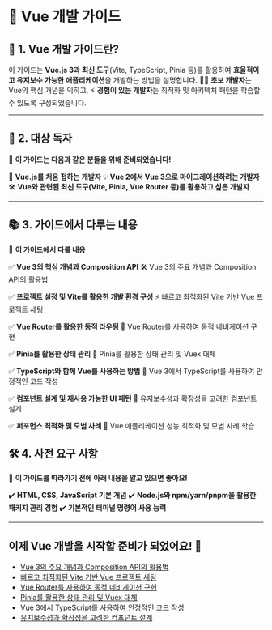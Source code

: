 # 🚀 Vue 개발 가이드

## 📌 1. Vue 개발 가이드란?
이 가이드는 **Vue.js 3과 최신 도구**(Vite, TypeScript, Pinia 등)를 활용하여 **효율적이고 유지보수 가능한 애플리케이션**을 개발하는 방법을 설명합니다.
👨‍💻 **초보 개발자**는 Vue의 핵심 개념을 익히고,
⚡ **경험이 있는 개발자**는 최적화 및 아키텍처 패턴을 학습할 수 있도록 구성되었습니다.

---

## 🎯 2. 대상 독자
📌 **이 가이드는 다음과 같은 분들을 위해 준비되었습니다!**

👶 **Vue.js를 처음 접하는 개발자**
💡 **Vue 2에서 Vue 3으로 마이그레이션하려는 개발자**
🛠 **Vue와 관련된 최신 도구(Vite, Pinia, Vue Router 등)를 활용하고 싶은 개발자**

---

## 📚 3. 가이드에서 다루는 내용
📌 **이 가이드에서 다룰 내용**

✅ **Vue 3의 핵심 개념과 Composition API**
🛠 Vue 3의 주요 개념과 Composition API의 활용법

✅ **프로젝트 설정 및 Vite를 활용한 개발 환경 구성**
⚡ 빠르고 최적화된 Vite 기반 Vue 프로젝트 세팅

✅ **Vue Router를 활용한 동적 라우팅**
🔀 Vue Router를 사용하여 동적 네비게이션 구현

✅ **Pinia를 활용한 상태 관리**
🍍 Pinia를 활용한 상태 관리 및 Vuex 대체

✅ **TypeScript와 함께 Vue를 사용하는 방법**
📜 Vue 3에서 TypeScript를 사용하여 안정적인 코드 작성

✅ **컴포넌트 설계 및 재사용 가능한 UI 패턴**
📐 유지보수성과 확장성을 고려한 컴포넌트 설계

✅ **퍼포먼스 최적화 및 모범 사례**
🚀 Vue 애플리케이션 성능 최적화 및 모범 사례 학습

## 🛠 4. 사전 요구 사항
📌 **이 가이드를 따라가기 전에 아래 내용을 알고 있으면 좋아요!**

✔️ **HTML, CSS, JavaScript 기본 개념**
✔️ **Node.js와 npm/yarn/pnpm을 활용한 패키지 관리 경험**
✔️ **기본적인 터미널 명령어 사용 능력**

---

## 이제 Vue 개발을 시작할 준비가 되었어요! 🚀
- [Vue 3의 주요 개념과 Composition API의 활용법](/guide/vue)
- [빠르고 최적화된 Vite 기반 Vue 프로젝트 세팅](/guide/vite-setting)
- [Vue Router를 사용하여 동적 네비게이션 구현](/guide/router)
- [Pinia를 활용한 상태 관리 및 Vuex 대체](/guide/pinia)
- [Vue 3에서 TypeScript를 사용하여 안정적인 코드 작성](/guide/typescript)
- [유지보수성과 확장성을 고려한 컴포넌트 설계](/guide/component)
